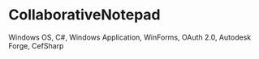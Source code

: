# CollaborativeNotepad
Windows OS, C#, Windows Application, WinForms, OAuth 2.0, Autodesk Forge, CefSharp

